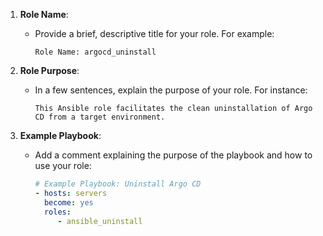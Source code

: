 1. **Role Name**:
   - Provide a brief, descriptive title for your role. For example:
     ```
     Role Name: argocd_uninstall
     ```

2. **Role Purpose**:
   - In a few sentences, explain the purpose of your role. For instance:
     ```
     This Ansible role facilitates the clean uninstallation of Argo CD from a target environment.
     ```

3. **Example Playbook**:
   - Add a comment explaining the purpose of the playbook and how to use your role:
     ```yaml
     # Example Playbook: Uninstall Argo CD
     - hosts: servers
       become: yes
       roles:
          - ansible_uninstall
     ```


